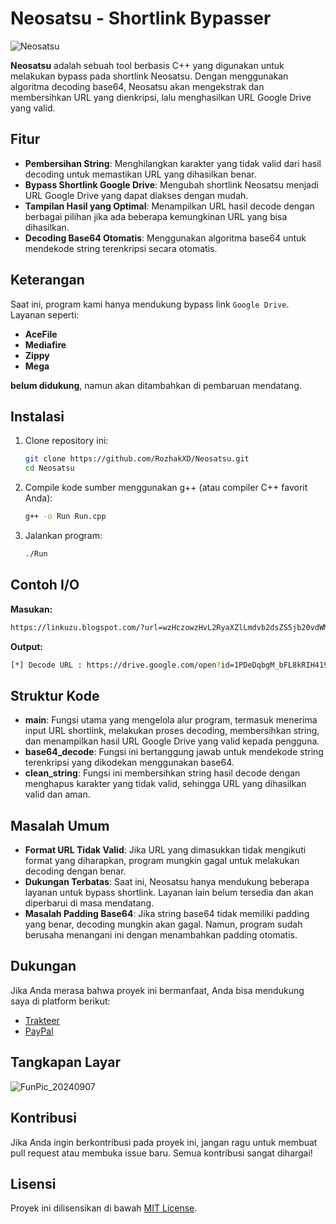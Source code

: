 # Neosatsu - Shortlink Bypasser
![Neosatsu](https://github.com/user-attachments/assets/ad117e99-aa71-4ed7-8d79-9f344d019ac2)

**Neosatsu** adalah sebuah tool berbasis C++ yang digunakan untuk melakukan bypass pada shortlink Neosatsu. Dengan menggunakan algoritma decoding base64, Neosatsu akan mengekstrak dan membersihkan URL yang dienkripsi, lalu menghasilkan URL Google Drive yang valid.

## Fitur
- **Pembersihan String**: Menghilangkan karakter yang tidak valid dari hasil decoding untuk memastikan URL yang dihasilkan benar.
- **Bypass Shortlink Google Drive**: Mengubah shortlink Neosatsu menjadi URL Google Drive yang dapat diakses dengan mudah.
- **Tampilan Hasil yang Optimal**: Menampilkan URL hasil decode dengan berbagai pilihan jika ada beberapa kemungkinan URL yang bisa dihasilkan.
- **Decoding Base64 Otomatis**: Menggunakan algoritma base64 untuk mendekode string terenkripsi secara otomatis.

## Keterangan
Saat ini, program kami hanya mendukung bypass link `Google Drive`. Layanan seperti:

- **AceFile**
- **Mediafire**
- **Zippy**
- **Mega**

**belum didukung**, namun akan ditambahkan di pembaruan mendatang.

## Instalasi
1. Clone repository ini:
    ```bash
    git clone https://github.com/RozhakXD/Neosatsu.git
    cd Neosatsu
    ```
2. Compile kode sumber menggunakan g++ (atau compiler C++ favorit Anda):
    ```bash
    g++ -o Run Run.cpp
    ```
3. Jalankan program:
    ```bash
    ./Run
    ```

## Contoh I/O
**Masukan:**
```bash
https://linkuzu.blogspot.com/?url=wzHczowzHvL2RyaXZlLmdvb2dsZS5jb20vdWM/aWQ9MVBEZURxYmdNX2JGTDhrUklINDE5dG1xNHZxb1BtQ3N1oLf
```
**Output:**
```bash
[*] Decode URL : https://drive.google.com/open?id=1PDeDqbgM_bFL8kRIH419tmq4vqoPmCsu
```

## Struktur Kode
- **main**: Fungsi utama yang mengelola alur program, termasuk menerima input URL shortlink, melakukan proses decoding, membersihkan string, dan menampilkan hasil URL Google Drive yang valid kepada pengguna.
- **base64_decode**: Fungsi ini bertanggung jawab untuk mendekode string terenkripsi yang dikodekan menggunakan base64.
- **clean_string**: Fungsi ini membersihkan string hasil decode dengan menghapus karakter yang tidak valid, sehingga URL yang dihasilkan valid dan aman.

## Masalah Umum
- **Format URL Tidak Valid**: Jika URL yang dimasukkan tidak mengikuti format yang diharapkan, program mungkin gagal untuk melakukan decoding dengan benar.
- **Dukungan Terbatas**: Saat ini, Neosatsu hanya mendukung beberapa layanan untuk bypass shortlink. Layanan lain belum tersedia dan akan diperbarui di masa mendatang.
- **Masalah Padding Base64**: Jika string base64 tidak memiliki padding yang benar, decoding mungkin akan gagal. Namun, program sudah berusaha menangani ini dengan menambahkan padding otomatis.

## Dukungan
Jika Anda merasa bahwa proyek ini bermanfaat, Anda bisa mendukung saya di platform berikut:

- [Trakteer](https://trakteer.id/rozhak_official/tip)
- [PayPal](https://paypal.me/rozhak9)

## Tangkapan Layar
![FunPic_20240907](https://github.com/user-attachments/assets/1cfe0727-0374-4537-a8a3-b6610acd0194)

## Kontribusi
Jika Anda ingin berkontribusi pada proyek ini, jangan ragu untuk membuat pull request atau membuka issue baru. Semua kontribusi sangat dihargai!

## Lisensi
Proyek ini dilisensikan di bawah [MIT License](https://github.com/RozhakXD/Neosatsu?tab=MIT-1-ov-file).
